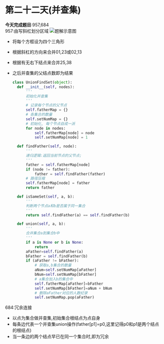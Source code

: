 # 第二十二天(并查集)

**今天完成题目**:957,684\
957:由写斜杠划分区域 ![题解示意图](https://pic.leetcode-cn.com/c8cb24b20122246c2a526e08258c9ca12a37c67115189a7874fd642deb62963d-image.png)

* 将每个方框设为四个三角形
* 根据斜杠的方向来合并01,23或02,13
* 根据有无右下结点来合并25,38
*   之后并查集的父结点数即为结果

    ```python
    class UnionFindSet(object):
      def __init__(self, nodes):
          '''
          初始化并查集
          '''
          # 记录每个节点的父节点
          self.fatherMap = {}
          # 各集合的数量
          self.setNumMap = {}
          # 初始化, 每个节点自成一派
          for node in nodes:
              self.fatherMap[node] = node
              self.setNumMap[node] = 1

      def findFather(self, node):
          '''
          递归逻辑:返回当前节点的父节点; 
          '''
          father = self.fatherMap[node]
          if (node != father):
              father = self.findFather(father)
          # 路径压缩
          self.fatherMap[node] = father
          return father

      def isSameSet(self, a, b):
          '''
          判断两个节点a和b是否属于同一集合
          '''
          return self.findFather(a) == self.findFather(b)

      def union(self, a, b):
          '''
          合并集合a到集合b中
          '''
          if a is None or b is None:
              return
          aFather=self.findFather(a)
          bFather = self.findFather(b)
          if (aFather != bFather):
              # 获取a,b集合的数量
              aNum=self.setNumMap[aFather]
              bNum=self.setNumMap[bFather]
              # a集合加入b的集合中
              self.fatherMap[aFather]=bFather
              self.setNumMap[bFather]=aNum + bNum
              # 删除aFather对应的人数纪录
              self.setNumMap.pop(aFather)
    ```

684:冗余连接

* 以点为集合做并查集,初始集合根结点为点自身
* 每条边代表一个并查集union操作(father\[p1]=p0,这里记得p0和p1是两个结点的根结点)
* 当一条边的两个结点早已在同一个集合时,即为冗余
